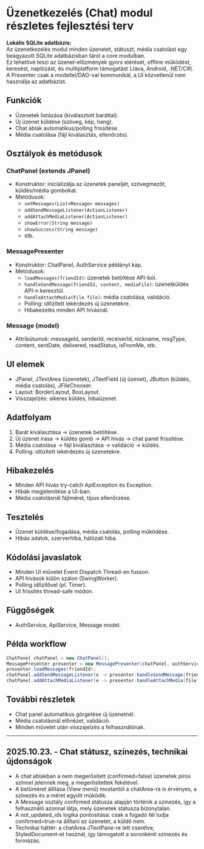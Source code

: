 # Üzenetkezelés (Chat) modul részletes fejlesztési terv

**Lokális SQLite adatbázis:**  
Az üzenetkezelés modul minden üzenetet, státuszt, média csatolást egy beágyazott SQLite adatbázisban tárol a core modulban.  
Ez lehetővé teszi az üzenet-előzmények gyors elérését, offline működést, keresést, naplózást, és multiplatform támogatást (Java, Android, .NET/C#).  
A Presenter csak a modellel/DAO-val kommunikál, a UI közvetlenül nem használja az adatbázist.

## Funkciók

- Üzenetek listázása (kiválasztott baráttal).
- Új üzenet küldése (szöveg, kép, hang).
- Chat ablak automatikus/polling frissítése.
- Média csatolása (fájl kiválasztás, ellenőrzés).

## Osztályok és metódusok

### ChatPanel (extends JPanel)
- Konstruktor: inicializálja az üzenetek paneljét, szövegmezőt, küldés/média gombokat.
- Metódusok:
  - `setMessages(List<Message> messages)`
  - `addSendMessageListener(ActionListener)`
  - `addAttachMediaListener(ActionListener)`
  - `showError(String message)`
  - `showSuccess(String message)`
  - stb.

### MessagePresenter
- Konstruktor: ChatPanel, AuthService példányt kap.
- Metódusok:
  - `loadMessages(friendId)`: üzenetek betöltése API-ból.
  - `handleSendMessage(friendId, content, mediaFile)`: üzenetküldés API-n keresztül.
  - `handleAttachMedia(File file)`: média csatolása, validáció.
  - Polling: időzített lekérdezés új üzenetekre.
  - Hibakezelés minden API hívásnál.

### Message (model)
- Attribútumok: messageId, senderId, receiverId, nickname, msgType, content, sentDate, delivered, readStatus, isFromMe, stb.

## UI elemek

- JPanel, JTextArea (üzenetek), JTextField (új üzenet), JButton (küldés, média csatolás), JFileChooser.
- Layout: BorderLayout, BoxLayout.
- Visszajelzés: sikeres küldés, hibaüzenet.

## Adatfolyam

1. Barát kiválasztása → üzenetek betöltése.
2. Új üzenet írása → küldés gomb → API hívás → chat panel frissítése.
3. Média csatolása → fájl kiválasztása → validáció → küldés.
4. Polling: időzített lekérdezés új üzenetekre.

## Hibakezelés

- Minden API hívás try-catch ApiException és Exception.
- Hibák megjelenítése a UI-ban.
- Média csatolásnál fájlméret, típus ellenőrzése.

## Tesztelés

- Üzenet küldése/fogadása, média csatolás, polling működése.
- Hibás adatok, szerverhiba, hálózati hiba.

## Kódolási javaslatok

- Minden UI művelet Event Dispatch Thread-en fusson.
- API hívások külön szálon (SwingWorker).
- Polling időzítővel (pl. Timer).
- UI frissítés thread-safe módon.

## Függőségek

- AuthService, ApiService, Message model.

## Példa workflow

```java
ChatPanel chatPanel = new ChatPanel();
MessagePresenter presenter = new MessagePresenter(chatPanel, authService);
presenter.loadMessages(friendId);
chatPanel.addSendMessageListener(e -> presenter.handleSendMessage(friendId, content, mediaFile));
chatPanel.addAttachMediaListener(e -> presenter.handleAttachMedia(file));
```

## További részletek

- Chat panel automatikus görgetése új üzenetnél.
- Média csatolásnál előnézet, validáció.
- Minden művelet után visszajelzés a felhasználónak.

---

## 2025.10.23. - Chat státusz, színezés, technikai újdonságok

- A chat ablakban a nem megerősített (confirmed=false) üzenetek piros színnel jelennek meg, a megerősítettek feketével.
- A betűméret állítása (View menü) mostantól a chatArea-ra is érvényes, a színezés és a méret együtt működik.
- A Message osztály confirmed státusza alapján történik a színezés, így a felhasználó azonnal látja, mely üzenetek státusza bizonytalan.
- A not_updated_ids logika pontosítása: csak a fogadó fél tudja confirmed=true-ra állítani az üzenetet, a küldő nem.
- Technikai háttér: a chatArea JTextPane-re lett cserélve, StyledDocument-et használ, így támogatott a soronkénti színezés és formázás.
